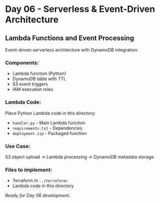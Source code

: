 # Day 06 - Serverless & Event-Driven Architecture

## Lambda Functions and Event Processing

Event-driven serverless architecture with DynamoDB integration.

### Components:
- Lambda function (Python)
- DynamoDB table with TTL
- S3 event triggers
- IAM execution roles

### Lambda Code:
Place Python Lambda code in this directory:
- `handler.py` - Main Lambda function
- `requirements.txt` - Dependencies
- `deployment.zip` - Packaged function

### Use Case:
S3 object upload → Lambda processing → DynamoDB metadata storage

### Files to implement:
- Terraform in `../terraform/`
- Lambda code in this directory

*Ready for Day 06 development.*
